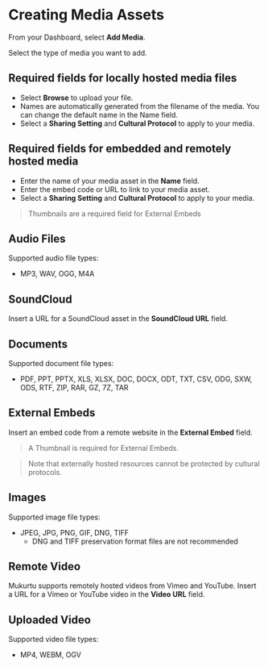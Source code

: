# Creating Media Assets 

From your Dashboard, select **Add Media**. 

Select the type of media you want to add.  

## Required fields for locally hosted media files 
- Select **Browse** to upload your file.  
- Names are automatically generated from the filename of the media. You can change the default name in the Name field. 
- Select a **Sharing Setting** and **Cultural Protocol** to apply to your media. 

## Required fields for embedded and remotely hosted media 
- Enter the name of your media asset in the **Name** field. 
- Enter the embed code or URL to link to your media asset.  
- Select a **Sharing Setting** and **Cultural Protocol** to apply to your media. 
> Thumbnails are a required field for External Embeds 

## Audio Files 
Supported audio file types: 
- MP3, WAV, OGG, M4A 

## SoundCloud 
Insert a URL for a SoundCloud asset in the **SoundCloud URL** field.  

## Documents 
Supported document file types: 
- PDF, PPT, PPTX, XLS, XLSX, DOC, DOCX, ODT, TXT, CSV, ODG, SXW, ODS, RTF, ZIP, RAR, GZ, 7Z, TAR 

## External Embeds 
Insert an embed code from a remote website in the **External Embed** field.  
>A Thumbnail is required for External Embeds. 

>Note that externally hosted resources cannot be protected by cultural protocols. 

## Images 
Supported image file types: 
- JPEG, JPG, PNG, GIF, DNG, TIFF 
    - DNG and TIFF preservation format files are not recommended

## Remote Video 
Mukurtu supports remotely hosted videos from Vimeo and YouTube. 
Insert a URL for a Vimeo or YouTube video in the **Video URL** field.  
 
## Uploaded Video 
Supported video file types: 
- MP4, WEBM, OGV 